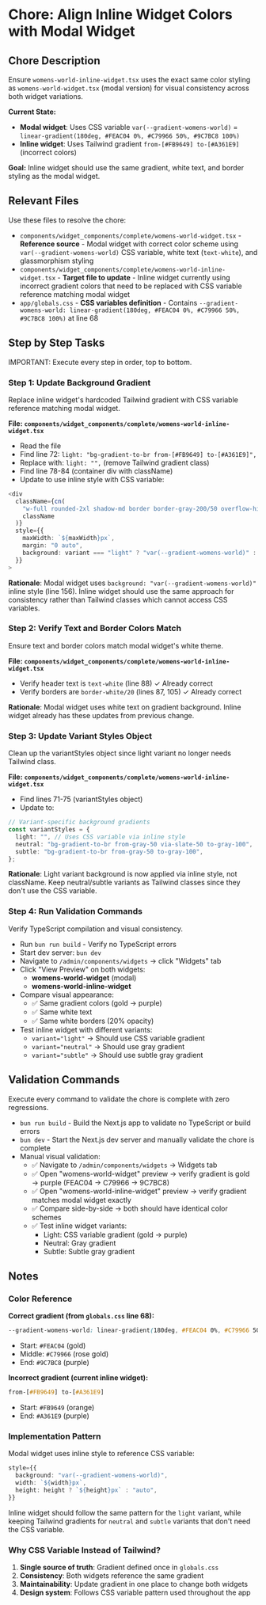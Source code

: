 # Chore: Align Inline Widget Colors with Modal Widget

## Chore Description
Ensure `womens-world-inline-widget.tsx` uses the exact same color styling as `womens-world-widget.tsx` (modal version) for visual consistency across both widget variations.

**Current State:**
- **Modal widget**: Uses CSS variable `var(--gradient-womens-world)` = `linear-gradient(180deg, #FEAC04 0%, #C79966 50%, #9C7BC8 100%)`
- **Inline widget**: Uses Tailwind gradient `from-[#FB9649] to-[#A361E9]` (incorrect colors)

**Goal:** Inline widget should use the same gradient, white text, and border styling as the modal widget.

## Relevant Files
Use these files to resolve the chore:

- `components/widget_components/complete/womens-world-widget.tsx` - **Reference source** - Modal widget with correct color scheme using `var(--gradient-womens-world)` CSS variable, white text (`text-white`), and glassmorphism styling
- `components/widget_components/complete/womens-world-inline-widget.tsx` - **Target file to update** - Inline widget currently using incorrect gradient colors that need to be replaced with CSS variable reference matching modal widget
- `app/globals.css` - **CSS variables definition** - Contains `--gradient-womens-world: linear-gradient(180deg, #FEAC04 0%, #C79966 50%, #9C7BC8 100%)` at line 68

## Step by Step Tasks
IMPORTANT: Execute every step in order, top to bottom.

### Step 1: Update Background Gradient
Replace inline widget's hardcoded Tailwind gradient with CSS variable reference matching modal widget.

**File: `components/widget_components/complete/womens-world-inline-widget.tsx`**
- Read the file
- Find line 72: `light: "bg-gradient-to-br from-[#FB9649] to-[#A361E9]",`
- Replace with: `light: "",` (remove Tailwind gradient class)
- Find line 78-84 (container div with className)
- Update to use inline style with CSS variable:
```typescript
<div
  className={cn(
    "w-full rounded-2xl shadow-md border border-gray-200/50 overflow-hidden",
    className
  )}
  style={{
    maxWidth: `${maxWidth}px`,
    margin: "0 auto",
    background: variant === "light" ? "var(--gradient-womens-world)" : undefined
  }}
>
```

**Rationale**: Modal widget uses `background: "var(--gradient-womens-world)"` inline style (line 156). Inline widget should use the same approach for consistency rather than Tailwind classes which cannot access CSS variables.

### Step 2: Verify Text and Border Colors Match
Ensure text and border colors match modal widget's white theme.

**File: `components/widget_components/complete/womens-world-inline-widget.tsx`**
- Verify header text is `text-white` (line 88) ✓ Already correct
- Verify borders are `border-white/20` (lines 87, 105) ✓ Already correct

**Rationale**: Modal widget uses white text on gradient background. Inline widget already has these updates from previous change.

### Step 3: Update Variant Styles Object
Clean up the variantStyles object since light variant no longer needs Tailwind class.

**File: `components/widget_components/complete/womens-world-inline-widget.tsx`**
- Find lines 71-75 (variantStyles object)
- Update to:
```typescript
// Variant-specific background gradients
const variantStyles = {
  light: "", // Uses CSS variable via inline style
  neutral: "bg-gradient-to-br from-gray-50 via-slate-50 to-gray-100",
  subtle: "bg-gradient-to-br from-gray-50 to-gray-100",
};
```

**Rationale**: Light variant background is now applied via inline style, not className. Keep neutral/subtle variants as Tailwind classes since they don't use the CSS variable.

### Step 4: Run Validation Commands
Verify TypeScript compilation and visual consistency.

- Run `bun run build` - Verify no TypeScript errors
- Start dev server: `bun dev`
- Navigate to `/admin/components/widgets` → click "Widgets" tab
- Click "View Preview" on both widgets:
  - **womens-world-widget** (modal)
  - **womens-world-inline-widget**
- Compare visual appearance:
  - ✅ Same gradient colors (gold → purple)
  - ✅ Same white text
  - ✅ Same white borders (20% opacity)
- Test inline widget with different variants:
  - `variant="light"` → Should use CSS variable gradient
  - `variant="neutral"` → Should use gray gradient
  - `variant="subtle"` → Should use subtle gray gradient

## Validation Commands
Execute every command to validate the chore is complete with zero regressions.

- `bun run build` - Build the Next.js app to validate no TypeScript or build errors
- `bun dev` - Start the Next.js dev server and manually validate the chore is complete
- Manual visual validation:
  - ✅ Navigate to `/admin/components/widgets` → Widgets tab
  - ✅ Open "womens-world-widget" preview → verify gradient is gold → purple (FEAC04 → C79966 → 9C7BC8)
  - ✅ Open "womens-world-inline-widget" preview → verify gradient matches modal widget exactly
  - ✅ Compare side-by-side → both should have identical color schemes
  - ✅ Test inline widget variants:
    - Light: CSS variable gradient (gold → purple)
    - Neutral: Gray gradient
    - Subtle: Subtle gray gradient

## Notes

### Color Reference
**Correct gradient (from `globals.css` line 68):**
```css
--gradient-womens-world: linear-gradient(180deg, #FEAC04 0%, #C79966 50%, #9C7BC8 100%);
```
- Start: `#FEAC04` (gold)
- Middle: `#C79966` (rose gold)
- End: `#9C7BC8` (purple)

**Incorrect gradient (current inline widget):**
```css
from-[#FB9649] to-[#A361E9]
```
- Start: `#FB9649` (orange)
- End: `#A361E9` (purple)

### Implementation Pattern
Modal widget uses inline style to reference CSS variable:
```typescript
style={{
  background: "var(--gradient-womens-world)",
  width: `${width}px`,
  height: height ? `${height}px` : "auto",
}}
```

Inline widget should follow the same pattern for the `light` variant, while keeping Tailwind gradients for `neutral` and `subtle` variants that don't need the CSS variable.

### Why CSS Variable Instead of Tailwind?
1. **Single source of truth**: Gradient defined once in `globals.css`
2. **Consistency**: Both widgets reference the same gradient
3. **Maintainability**: Update gradient in one place to change both widgets
4. **Design system**: Follows CSS variable pattern used throughout the app
